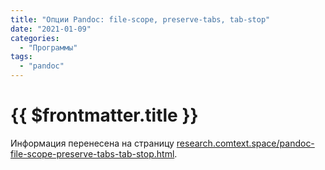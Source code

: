 ```yaml
---
title: "Опции Pandoc: file-scope, preserve-tabs, tab-stop"
date: "2021-01-09"
categories:
  - "Программы"
tags:
  - "pandoc"
---
```


# {{ $frontmatter.title }}

Информация перенесена на страницу [research.comtext.space/pandoc-file-scope-preserve-tabs-tab-stop.html](https://research.comtext.space/pandoc-file-scope-preserve-tabs-tab-stop.html).

